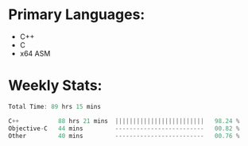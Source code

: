 # Primary Languages:
- C++
- C
- x64 ASM

# Weekly Stats:
<!--START_SECTION:waka-->

```C++
Total Time: 89 hrs 15 mins

C++           88 hrs 21 mins  |||||||||||||||||||||||||   98.24 %
Objective-C   44 mins         -------------------------   00.82 %
Other         40 mins         -------------------------   00.76 %
```

<!--END_SECTION:waka-->


